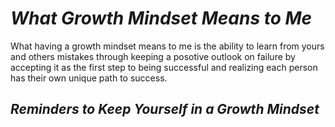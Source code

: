 # *What Growth Mindset Means to Me*

What having a growth mindset means to me is the ability to learn from yours and others mistakes through keeping a posotive outlook on failure by accepting it as the first step to being successful and realizing each person has their own unique path to success.

## *Reminders to Keep Yourself in a Growth Mindset*

